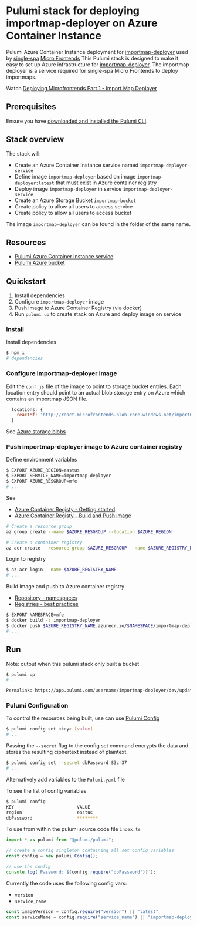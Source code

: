 # Pulumi stack for deploying importmap-deployer on Azure Container Instance

Pulumi Azure Container Instance deployment for [importmap-deployer](https://github.com/single-spa/import-map-deployer) used by [single-spa](https://single-spa.js.org/) [Micro Frontends](https://micro-frontends.org/)
This Pulumi stack is designed to make it easy to set up Azure infrastructure for [importmap-deployer](https://github.com/single-spa/import-map-deployer).
The importmap deployer is a service required for single-spa Micro Frontends to deploy importmaps.

Watch [Deploying Microfrontends Part 1 - Import Map Deployer](https://www.youtube.com/watch?v=QHunH3MFPZs&list=PLLUD8RtHvsAOhtHnyGx57EYXoaNsxGrTU&index=5)

## Prerequisites

Ensure you have [downloaded and installed the Pulumi CLI](https://www.pulumi.com/docs/get-started/install/).

## Stack overview

The stack will:

- Create an Azure Container Instance service named `importmap-deployer-service`
- Define image `importmap-deployer` based on image `importmap-deployer:latest` that must exist in Azure container registry
- Deploy image `importmap-deployer` in service `importmap-deployer-service`
- Create an Azure Storage Bucket `importmap-bucket`
- Create policy to allow all users to access service
- Create policy to allow all users to access bucket

The image `importmap-deployer` can be found in the folder of the same name.

## Resources

- [Pulumi Azure Container Instance service](https://www.pulumi.com/blog/get-started-with-docker-on-Azure-fargate-using-pulumi/)
- [Pulumi Azure bucket](https://www.pulumi.com/docs/Azure/s3/)

## Quickstart

1. Install dependencies
2. Configure `importmap-deployer` image
3. Push image to Azure Container Registry (via docker)
4. Run `pulumi up` to create stack on Azure and deploy image on service

### Install

Install dependencies

```sh
$ npm i
# dependencies
```

### Configure importmap-deployer image

Edit the `conf.js` file of the image to point to storage bucket entries.
Each location entry should point to an actual blob storage entry on Azure which contains an importmap JSON file.

```js
  locations: {
    reactMf: 'http://react-microfrontends.blob.core.windows.net/importmap.json',
  }
```

See [Azure storage blobs](https://docs.microsoft.com/en-us/azure/storage/blobs/storage-blobs-introduction)

### Push importmap-deployer image to Azure container registry

Define environment variables

```sh
$ EXPORT AZURE_REGION=eastus
$ EXPORT SERVICE_NAME=importmap-deployer
$ EXPORT AZURE_RESGROUP=mfe
# ...
```

See 
- [Azure Container Registy - Getting started](https://docs.microsoft.com/en-us/azure/container-registry/container-registry-get-started-docker-cli)
- [Azure Container Registy - Build and Push image](https://docs.microsoft.com/en-us/azure/devops/pipelines/ecosystems/containers/acr-template?view=azure-devops)

```sh
# Create a resource group
az group create --name $AZURE_RESGROUP --location $AZURE_REGION

# Create a container registry
az acr create --resource-group $AZURE_RESGROUP --name $AZURE_REGISTRY_NAME --sku Basic
```

Login to registry

```sh
$ az acr login --name $AZURE_REGISTRY_NAME
# ...
```

Build image and push to Azure container registry

- [Repository - namespaces](https://docs.microsoft.com/en-us/azure/container-registry/container-registry-best-practices#repository-namespaces)
- [Registries - best practices](https://docs.microsoft.com/en-us/azure/container-registry/container-registry-best-practices)

```sh
$ EXPORT NAMESPACE=mfe
$ docker build -t importmap-deployer
$ docker push $AZURE_REGISTRY_NAME.azurecr.io/$NAMESPACE/importmap-deployer
# ...
```

## Run

Note: output when this pulumi stack only built a bucket

```sh
$ pulumi up
# ...

Permalink: https://app.pulumi.com/username/importmap-deployer/dev/updates/1  
```

### Pulumi Configuration

To control the resources being built, use can use [Pulumi Config](https://www.pulumi.com/docs/intro/concepts/config/)

```sh
$ pulumi config set <key> [value]
# ...
```

Passing the `--secret` flag to the config set command encrypts the data and stores the resulting ciphertext instead of plaintext.

```sh
$ pulumi config set --secret dbPassword S3cr37
# ...
```

Alternatively add variables to the `Pulumi.yaml` file

To see the list of config variables

```sh
$ pulumi config
KEY                        VALUE
region                     eastus
dbPassword                 ********
```

To use from within the pulumi source code file `index.ts`

```ts
import * as pulumi from "@pulumi/pulumi";

// create a config singleton containing all set config variables
const config = new pulumi.Config();

// use the config
console.log(`Password: ${config.require("dbPassword")}`);
```

Currently the code uses the following config vars:

- `version`
- `service_name`

```ts
const imageVersion = config.require("version") || "latest"
const serviceName = config.require("service_name") || "importmap-deployer-service"
```

